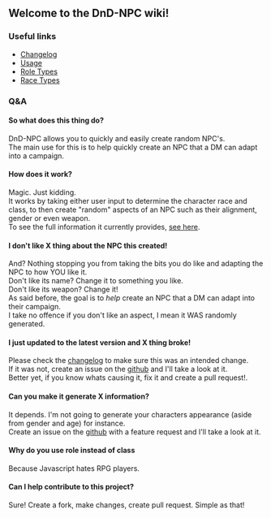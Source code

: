 ## Welcome to the DnD-NPC wiki!

### Useful links<br>
- [Changelog](./changelog.md)
- [Usage](./usage.md)
- [Role Types](./roleTypes.md)
- [Race Types](./raceTypes.md)

### Q&A
#### So what does this thing do?
DnD-NPC allows you to quickly and easily create random NPC's.<br>
The main use for this is to help quickly create an NPC that a DM can adapt into a campaign.

#### How does it work?
Magic. Just kidding.<br/>
It works by taking either user input to determine the character race and class, to then create "random" aspects of an NPC such as their alignment, gender or even weapon.<br>
To see the full information it currently provides, [see here](./usage#output).

#### I don't like X thing about the NPC this created!
And? Nothing stopping you from taking the bits you do like and adapting the NPC to how YOU like it.<br>
Don't like its name? Change it to something you like.<br>
Don't like its weapon? Change it!<br>
As said before, the goal is to _help_ create an NPC that a DM can adapt into their campaign.<br>
I take no offence if you don't like an aspect, I mean it WAS randomly generated.

#### I just updated to the latest version and X thing broke!
Please check the [changelog](./changelog) to make sure this was an intended change.<br>
If it was not, create an issue on the [github](https://github.com/Multarix/DnD-NPC/issues) and I'll take a look at it.<br>
Better yet, if you know whats causing it, fix it and create a pull request!.

#### Can you make it generate X information?
It depends. I'm not going to generate your characters appearance (aside from gender and age) for instance.<br>
Create an issue on the [github](https://github.com/Multarix/DnD-NPC/issues) with a feature request and I'll take a look at it.

#### Why do you use role instead of class
Because Javascript hates RPG players.

#### Can I help contribute to this project?
Sure! Create a fork, make changes, create pull request. Simple as that!
